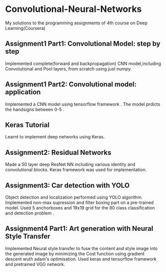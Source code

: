 # Convolutional-Neural-Networks
My solutions to the programming assignments of 4th course on Deep Learning(Coursera)

## Assignment1 Part1: Convolutional Model: step by step
Implemented complete(forward and backpropagation) CNN model,including Convolutional and Pool layers, from scratch using just numpy.

## Assignment1 Part2: Convolutional model: application
Implemented a CNN model using tensorflow framework . The model prdicts the handsigns between 0-5 .

## Keras Tutorial 
Learnt to implement deep networks using Keras.

## Assignment2: Residual Networks
Made a 50 layer deep ResNet NN including various identity and convolutional blocks. Keras framework was used for implementation.

## Assignment3: Car detection with YOLO  
Object detection and localization performed using YOLO algorithm. Implemented non-max supression and filter boxing part on a pre-trained model. Used 5 anchorboxes and 19x19 grid for the 80 class classification and detection problem .

## Assignment4 Part1: Art generation with Neural Style Transfer
Implemented Neural style transfer to fuse the content and style image into the generated image by minimizing the Cost function using gradient descent wuth adam's optimisation. Used keras and tensorflow framework and pretrained VGG network. 
